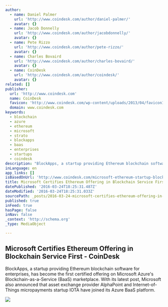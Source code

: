 ```yaml
---
author:
  - name: Daniel Palmer
    url: 'http://www.coindesk.com/author/daniel-palmer/'
    avatar: {}
  - name: Jacob Donnelly
    url: 'http://www.coindesk.com/author/jacobdonnelly/'
    avatar: {}
  - name: Pete Rizzo
    url: 'http://www.coindesk.com/author/pete-rizzo/'
    avatar: {}
  - name: Charles Bovaird
    url: 'http://www.coindesk.com/author/charles-bovaird/'
    avatar: {}
  - name: CoinDesk
    url: 'http://www.coindesk.com/author/coindesk/'
    avatar: {}
related: []
publisher:
  url: 'http://www.coindesk.com'
  name: CoinDesk
  favicon: 'http://www.coindesk.com/wp-content/uploads/2013/04/favicon1.ico?cf8224'
  domain: www.coindesk.com
keywords:
  - blockchain
  - azure
  - ethereum
  - microsoft
  - strato
  - blockapps
  - baas
  - enterprises
  - startups
  - coindesk
description: "BlockApps, a startup providing Ethereum blockchain software for enterprises, has become the first certified offering on Microsoft Azure's Blockchain-as-a-Service (BaaS) marketplace. With its latest post, Microsoft also announced that asset exchange provider AlphaPoint and Internet-of-Things micropayments startup IOTA have joined its Azure BaaS platform."
inLanguage: en
app_links: []
isBasedOnUrl: 'http://www.coindesk.com/microsoft-ethereum-startup-blockchain/'
title: Microsoft Certifies Ethereum Offering in Blockchain Service First - CoinDesk
datePublished: '2016-03-24T18:25:31.487Z'
dateModified: '2016-03-24T18:25:31.033Z'
sourcePath: _posts/2016-03-24-microsoft-certifies-ethereum-offering-in-blockchain-service.md
published: true
inFeed: true
hasPage: false
inNav: false
_context: 'http://schema.org'
_type: MediaObject

---
```

<article style=""><h1>Microsoft Certifies Ethereum Offering in Blockchain Service First - CoinDesk</h1><p>BlockApps, a startup providing Ethereum blockchain software for enterprises, has become the first certified offering on Microsoft Azure's Blockchain-as-a-Service (BaaS) marketplace. With its latest post, Microsoft also announced that asset exchange provider AlphaPoint and Internet-of-Things micropayments startup IOTA have joined its Azure BaaS platform.</p><img src="http://media.coindesk.com/2016/03/Screen-Shot-2016-03-01-at-9.17.27-AM-e1456841951724.png" /></article>
